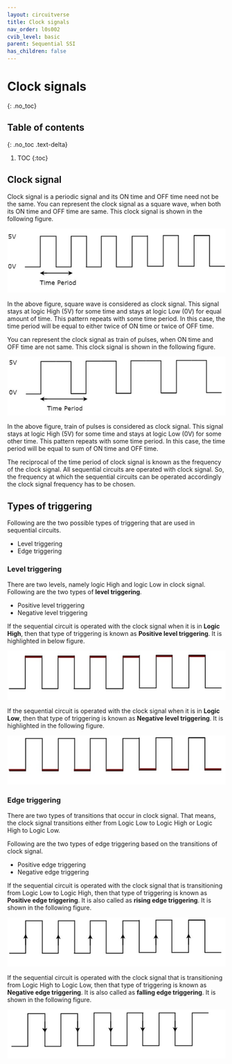 ```yaml
---
layout: circuitverse
title: Clock signals
nav_order: l0s002
cvib_level: basic
parent: Sequential SSI
has_children: false
---
```



# Clock signals
{: .no_toc}


## Table of contents
{: .no_toc .text-delta}

1. TOC
{:toc}

## Clock signal

Clock signal is a periodic signal and its ON time and OFF time need not be the same. 
You can represent the clock signal as a square wave, when both its ON time and OFF time are same. 
This clock signal is shown in the following figure.

<div style="text-align:center"><img src="/assets/images/clock_signal.jpg" /></div>

In the above figure, square wave is considered as clock signal. This signal stays at logic High (5V) for some time and stays at logic Low (0V) for equal amount of time. This pattern repeats with some time period. In this case, the time period will be equal to either twice of ON time or twice of OFF time.

You can represent the clock signal as train of pulses, when ON time and OFF time are not same. This clock signal is shown in the following figure.

<div style="text-align:center"><img src="/assets/images/train_of_pulses.jpg" /></div>

In the above figure, train of pulses is considered as clock signal. This signal stays at logic High (5V) for some time and stays at logic Low (0V) for some other time. This pattern repeats with some time period. In this case, the time period will be equal to sum of ON time and OFF time.

The reciprocal of the time period of clock signal is known as the frequency of the clock signal. All sequential circuits are operated with clock signal. So, the frequency at which the sequential circuits can be operated accordingly the clock signal frequency has to be chosen.

## Types of triggering

Following are the two possible types of triggering that are used in sequential circuits.

- Level triggering
- Edge triggering

### Level triggering

There are two levels, namely logic High and logic Low in clock signal. Following are the two types of **level triggering**.

- Positive level triggering
- Negative level triggering

If the sequential circuit is operated with the clock signal when it is in **Logic High**, then that type of triggering is known as **Positive level triggering**. It is highlighted in below figure.
<div style="text-align:center"><img src="/assets/images/level_triggering.jpg" /></div>

If the sequential circuit is operated with the clock signal when it is in **Logic Low**, then that type of triggering is known as **Negative level triggering**. It is highlighted in the following figure.

<div style="text-align:center"><img src="/assets/images/negative_level_triggering.jpg" /></div>

### Edge triggering

There are two types of transitions that occur in clock signal. That means, the clock signal transitions either from Logic Low to Logic High or Logic High to Logic Low.

Following are the two types of edge triggering based on the transitions of clock signal.

- Positive edge triggering
- Negative edge triggering

If the sequential circuit is operated with the clock signal that is transitioning from Logic Low to Logic High, then that type of triggering is known as **Positive edge triggering**. It is also called as **rising edge triggering**. It is shown in the following figure.

<div style="text-align:center"><img src="/assets/images/positive_edge_triggering.jpg" /></div>

If the sequential circuit is operated with the clock signal that is transitioning from Logic High to Logic Low, then that type of triggering is known as **Negative edge triggering**. It is also called as **falling edge triggering**. It is shown in the following figure.

<div style="text-align:center"><img src="/assets/images/negative_edge_triggering.jpg" /></div>
